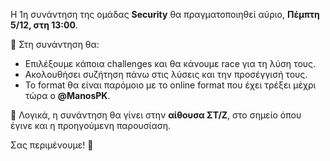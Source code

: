 Η 1η συνάντηση της ομάδας **Security** θα πραγματοποιηθεί αύριο, **Πέμπτη 5/12, στη 13:00**.

📌 Στη συνάντηση θα:

- Επιλέξουμε κάποια challenges και θα κάνουμε race για τη λύση τους.
- Ακολουθήσει συζήτηση πάνω στις λύσεις και την προσέγγισή τους.
- Το format θα είναι παρόμοιο με το online format που έχει τρέξει μέχρι τώρα ο **@ManosPK**.

🔗 Λογικά, η συνάντηση θα γίνει στην **αίθουσα ΣT/Ζ**, στο σημείο όπου έγινε και η προηγούμενη παρουσίαση.

Σας περιμένουμε! 🚀